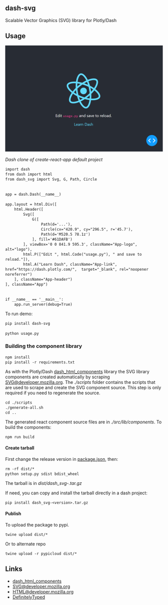 ## dash-svg

Scalable Vector Graphics (SVG) library for Plotly/Dash

## Usage

![](docs/img/dash-minimal.png)

*Dash clone of create-react-app default project*
```
import dash
from dash import html
from dash_svg import Svg, G, Path, Circle


app = dash.Dash(__name__)

app.layout = html.Div([
    html.Header([
        Svg([
            G([
                Path(d='...'),
                Circle(cx="420.9", cy="296.5", r='45.7'),
                Path(d='M520.5 78.1z')
            ], fill='#61DAFB')
        ], viewBox='0 0 841.9 595.3', className="App-logo", alt="logo"),
        html.P(["Edit ", html.Code("usage.py"), " and save to reload."]),
        html.A("Learn Dash", className="App-link", href="https://dash.plotly.com/",  target="_blank", rel="noopener noreferrer")
    ], className="App-header")
], className="App")


if __name__ == '__main__':
    app.run_server(debug=True)
```

To run demo:

    pip install dash-svg

    python usage.py

### Building the component library

    npm install
    pip install -r requirements.txt

As with the Plotly/Dash [dash_html_components] library the SVG library components
are created automatically by scraping [SVG@developer.mozilla.org]. The *./scripts*
folder contains the scripts that are used to scrape and create the SVG
component source. This step is only required if you need to
regenerate the source.

    cd ./scripts
    ./generate-all.sh
    cd ..

The generated react component source files are in *./src/lib/components*. To build the
components:

    npm run build

#### Create tarball

First change the release version in [package.json](package.json), then:

    rm -rf dist/*
    python setup.py sdist bdist_wheel

The tarball is in *dist/dash_svg-<version>.tar.gz*

If need, you can copy and install the tarball directly in a dash project:

    pip install dash_svg-<version>.tar.gz

#### Publish

To upload the package to pypi.

    twine upload dist/*

Or to alternate repo

    twine upload -r pypicloud dist/*

## Links

* [dash_html_components]
* [SVG@developer.mozilla.org]
* [HTML@developer.mozilla.org]
* [DefinitelyTyped]

[dash_html_components]: https://github.com/plotly/dash/tree/dev/components/dash-html-components
[SVG@developer.mozilla.org]: https://developer.mozilla.org/en-US/docs/Web/SVG/Element
[HTML@developer.mozilla.org]: https://developer.mozilla.org/en-US/docs/Web/HTML/Element
[DefinitelyTyped]: https://raw.githubusercontent.com/DefinitelyTyped/DefinitelyTyped/master/types/react/index.d.ts





